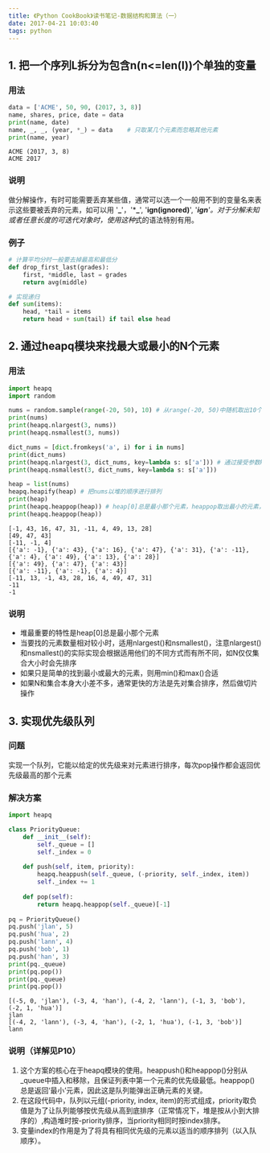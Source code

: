 ```yaml
---
title: 《Python CookBook》读书笔记-数据结构和算法（一）
date: 2017-04-21 10:03:40
tags: python
---
```

## 1. 把一个序列L拆分为包含n(n<=len(l))个单独的变量

### 用法


```python
data = ['ACME', 50, 90, (2017, 3, 8)]
name, shares, price, date = data
print(name, date)
name, _, _, (year, *_) = data    # 只取某几个元素而忽略其他元素
print(name, year)
```

    ACME (2017, 3, 8)
    ACME 2017


### 说明
做分解操作，有时可能需要丢弃某些值，通常可以选一个一般用不到的变量名来表示这些要被丢弃的元素，如可以用 '**_**'，'***_**', '**ign(ignored)**', '***ign**'。对于分解未知或者任意长度的可迭代对象时，使用这种*式的语法特别有用。

### 例子


```python
# 计算平均分时一般要去掉最高和最低分
def drop_first_last(grades):
    first, *middle, last = grades
    return avg(middle)
```


```python
# 实现递归
def sum(items):
    head, *tail = items
    return head + sum(tail) if tail else head
```

## 2. 通过heapq模块来找最大或最小的N个元素

### 用法


```python
import heapq
import random

nums = random.sample(range(-20, 50), 10) # 从range(-20, 50)中随机取出10个元素
print(nums)
print(heapq.nlargest(3, nums))
print(heapq.nsmallest(3, nums))

dict_nums = [dict.fromkeys('a', i) for i in nums]
print(dict_nums)
print(heapq.nlargest(3, dict_nums, key=lambda s: s['a'])) # 通过接受参数key，可以在更复杂的数据结构上进行操作
print(heapq.nsmallest(3, dict_nums, key=lambda s: s['a']))

heap = list(nums)
heapq.heapify(heap) # 把nums以堆的顺序进行排列
print(heap)
print(heapq.heappop(heap)) # heap[0]总是最小那个元素，heappop取出最小的元素，取出最小元素后会重新构造堆
print(heapq.heappop(heap))
```

    [-1, 43, 16, 47, 31, -11, 4, 49, 13, 28]
    [49, 47, 43]
    [-11, -1, 4]
    [{'a': -1}, {'a': 43}, {'a': 16}, {'a': 47}, {'a': 31}, {'a': -11}, {'a': 4}, {'a': 49}, {'a': 13}, {'a': 28}]
    [{'a': 49}, {'a': 47}, {'a': 43}]
    [{'a': -11}, {'a': -1}, {'a': 4}]
    [-11, 13, -1, 43, 28, 16, 4, 49, 47, 31]
    -11
    -1


### 说明
- 堆最重要的特性是heap[0]总是最小那个元素
- 当要找的元素数量相对较小时，适用nlargest()和nsmallest()，注意nlargest()和nsmallest()的实际实现会根据适用他们的不同方式而有所不同，如N仅仅集合大小时会先排序
- 如果只是简单的找到最小或最大的元素，则用min()和max()合适
- 如果N和集合本身大小差不多，通常更快的方法是先对集合排序，然后做切片操作

## 3. 实现优先级队列

### 问题
实现一个队列，它能以给定的优先级来对元素进行排序，每次pop操作都会返回优先级最高的那个元素

### 解决方案


```python
import heapq

class PriorityQueue:
    def __init__(self):
        self._queue = []
        self._index = 0
        
    def push(self, item, priority):
        heapq.heappush(self._queue, (-priority, self._index, item))
        self._index += 1
        
    def pop(self):
        return heapq.heappop(self._queue)[-1]
    
pq = PriorityQueue()
pq.push('jlan', 5)
pq.push('hua', 2)
pq.push('lann', 4)
pq.push('bob', 1)
pq.push('han', 3)
print(pq._queue)
print(pq.pop())
print(pq._queue)
print(pq.pop())
```

    [(-5, 0, 'jlan'), (-3, 4, 'han'), (-4, 2, 'lann'), (-1, 3, 'bob'), (-2, 1, 'hua')]
    jlan
    [(-4, 2, 'lann'), (-3, 4, 'han'), (-2, 1, 'hua'), (-1, 3, 'bob')]
    lann


### 说明（详解见P10）
1. 这个方案的核心在于heapq模块的使用。heappush()和heappop()分别从_queue中插入和移除，且保证列表中第一个元素的优先级最低。heappop()总是返回‘最小’元素，因此这是队列能弹出正确元素的关键。
2. 在这段代码中，队列以元组(-priority, index, item)的形式组成，priority取负值是为了让队列能够按优先级从高到底排序（正常情况下，堆是按从小到大排序的）,构造堆时按-priority排序，当priority相同时按index排序。
3. 变量index的作用是为了将具有相同优先级的元素以适当的顺序排列（以入队顺序）。